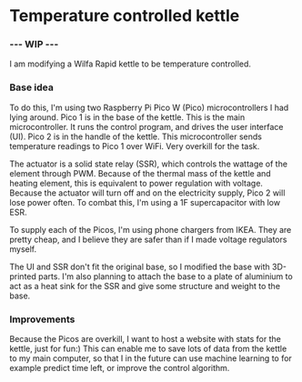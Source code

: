 # Temperature controlled kettle 
### --- WIP ---
I am modifying a Wilfa Rapid kettle to be temperature controlled.

### Base idea
To do this, I'm using two Raspberry Pi Pico W (Pico) microcontrollers I had lying around.
Pico 1 is in the base of the kettle. This is the main microcontroller. It runs the control program, and drives the user interface (UI).
Pico 2 is in the handle of the kettle. This microcontroller sends temperature readings to Pico 1 over WiFi. Very overkill for the task.

The actuator is a solid state relay (SSR), which controls the wattage of the element through PWM. Because of the thermal mass of the kettle and heating element, this is equivalent to power regulation with voltage.
Because the actuator will turn off and on the electricity supply, Pico 2 will lose power often. To combat this, I'm using a 1F supercapacitor with low ESR. 

To supply each of the Picos, I'm using phone chargers from IKEA. They are pretty cheap, and I believe they are safer than if I made voltage regulators myself. 

The UI and SSR don't fit the original base, so I modified the base with 3D-printed parts. I'm also planning to attach the base to a plate of aluminium to act as a heat sink for the SSR and give some structure and weight to the base. 

### Improvements
Because the Picos are overkill, I want to host a website with stats for the kettle, just for fun:) 
This can enable me to save lots of data from the kettle to my main computer, so that I in the future can use machine learning to for example predict time left, or improve the control algorithm.
